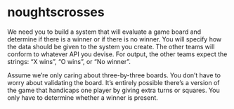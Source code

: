 # noughtscrosses

We need you to build a system that will evaluate a game board and determine if there is a winner or if there is no winner.
You will specify how the data should be given to the system you create. The other teams will conform to whatever API you devise.
For output, the other teams expect the strings: “X wins”, “O wins”, or “No winner”.

Assume we’re only caring about three-by-three boards. You don’t have to worry about validating the board.
It’s entirely possible there’s a version of the game that handicaps one player by giving extra turns or squares.
You only have to determine whether a winner is present.
